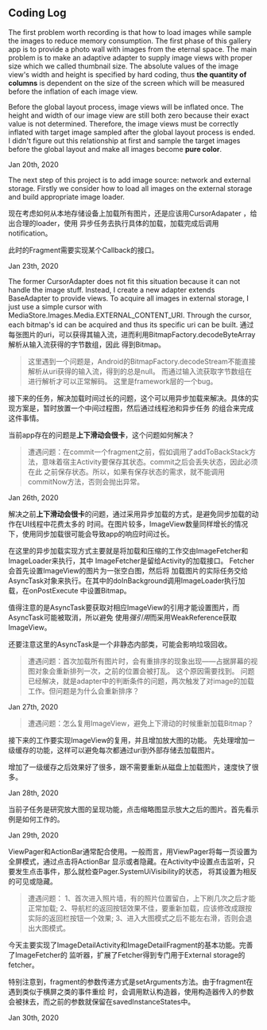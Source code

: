 ## Coding Log
The first problem worth recording is that how to load images while sample the images
to reduce memory consumption. The first phase of this gallery app is to provide a photo 
wall with images from the eternal space. The main problem is to make an adaptive adapter to 
supply image views with proper size which we called thumbnail size.  The absolute values of the image view's width
and height is specified by hard coding, thus **the quantity of columns** is dependent on the size of the 
screen which will be measured before the inflation of each image view. 

Before the global layout process, image views will be inflated once. The height and width of our image view 
are still both zero because their exact value is not determined. Therefore, the image views must be 
correctly inflated with target image sampled after the global layout process is ended. I didn't figure out this relationship at first and sample
the target images before the global layout and make all images become **pure color**.  

Jan 20th, 2020

The next step of this project is to add image source: network and external storage.
Firstly we consider how to load all images on the external storage and build appropriate image
loader.

现在考虑如何从本地存储设备上加载所有图片，还是应该用CursorAdapater ，给出合理的loader，使用
异步任务去执行具体的加载，加载完成后调用notification。

此时的Fragment需要实现某个Callback的接口。

Jan 23th, 2020

The former CursorAdapter does not fit this situation because it can not handle the image stuff. Instead, I create
a new adapter extends BaseAdapter to provide views. To acquire all images in external storage, I just use a simple 
cursor with MediaStore.Images.Media.EXTERNAL_CONTENT_URI. Through the cursor, each bitmap's id can be acquired
and thus its specific uri can be built.
通过每张图片的uri，可以获得其输入流，进而利用BitmapFactory.decodeByteArray解析从输入流获得的字节数组，因此
得到Bitmap。

>这里遇到一个问题是，Android的BitmapFactory.decodeStream不能直接解析从uri获得的输入流，得到的总是null。
而通过输入流获取字节数组在进行解析才可以正常解码。 这里是framework层的一个bug。
>

接下来的任务，解决加载时间过长的问题，这个可以用异步加载来解决。具体的实现方案是，暂时放置一个中间过程图，然后通过线程池和异步任务
的组合来完成这件事情。

当前app存在的问题是**上下滑动会很卡**，这个问题如何解决？

>遭遇问题：在commit一个fragment之前，假如调用了addToBackStack方法，意味着宿主Activity要保存其状态。commit之后会丢失状态，因此必须在此
之前保存状态。所以，如果有保存状态的需求，就不能调用commitNow方法，否则会抛出异常。

Jan 26th, 2020

解决之前**上下滑动会很卡**的问题，通过采用异步加载的方式，是避免同步加载的动作在UI线程中花费太多的
时间。在图片较多，ImageView数量同样增长的情况下，使用同步加载很可能会导致app的响应时间过长。

在这里的异步加载实现方式主要就是将加载和压缩的工作交由ImageFetcher和ImageLoader来执行，其中
ImageFetcher是留给Activity的加载接口。 Fetcher会首先设置ImageView的图片为一张空白图，然后将
加载图片的实际任务交给AsyncTask对象来执行。在其中的doInBackground调用ImageLoader执行加载，在onPostExecute
中设置Bitmap。

值得注意的是AsyncTask要获取对相应ImageView的引用才能设置图片，而AsyncTask可能被取消，所以避免
使用*强引用*而采用WeakReference获取ImageView。

还要注意这里的AsyncTask是一个非静态内部类，可能会影响垃圾回收。

>遭遇问题：首次加载所有图片时，会有重排序的现象出现——占据屏幕的视图对象会重新排列一次，之前的位置会被打乱。
这个原因需要找到。
问题已经解决，就是adapter中的判断条件的问题，两次触发了对image的加载工作。但问题是为什么会重新排序？

Jan 27th, 2020

>遭遇问题：怎么复用ImageView，避免上下滑动的时候重新加载Bitmap？

接下来的工作要实现ImageView的复用，并且增加放大图的功能。
先处理增加一级缓存的功能，这样可以避免每次都通过uri到外部存储去加载图片。

增加了一级缓存之后效果好了很多，跟不需要重新从磁盘上加载图片，速度快了很多。

Jan 28th, 2020

当前子任务是研究放大图的呈现功能，点击缩略图显示放大之后的图片。首先看示例是如何工作的。

Jan 29th, 2020

ViewPager和ActionBar通常配合使用。一般而言，用ViewPager将每一页设置为全屏模式，通过点击将ActionBar
显示或者隐藏。在Activity中设置点击监听，只要发生点击事件，那么就检查Pager.SystemUiVisibility的状态，
将其设置为相反的可见或隐藏。

>遭遇问题：
1、首次进入照片墙，有的照片位置留白，上下刷几次之后才能正常加载;
2、导航栏的返回按钮效果不佳，要重新加载，应该修改成跟按实际的返回栏按钮一个效果;
3、进入大图模式之后不能左右滑，否则会退出大图模式。

今天主要实现了ImageDetailActivity和ImageDetailFragment的基本功能。完善了ImageFetcher的
监听器，扩展了Fetcher得到专门用于External storage的fetcher。

特别注意到，fragment的参数传递方式是setArguments方法。由于fragment在遇到类似于横屏之类的事件重绘
时，会调用默认构造器，使用构造器传入的参数会被抹去，而之前的参数就保留在savedInstanceStates中。

Jan 30th, 2020
